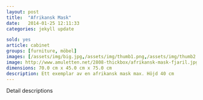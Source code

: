 ```yaml
---
layout: post
title:  "Afrikansk Mask"
date:   2014-01-25 12:11:33
categories: jekyll update

sold: yes
article: cabinet
groups: [furniture, möbel]
images: [/assets/img/big.jpg,/assets/img/thumb1.png,/assets/img/thumb2.png,/assets/img/thumb3.png,/assets/img/thumb4.png]
image: http://www.amuletten.net/2808-thickbox/afrikansk-mask-fjaril.jpg
dimensions: 70.0 cm x 45.0 cm x 75.0 cm
description: Ett exemplar av en afrikansk mask max. Höjd 40 cm
---
```


Detail descriptions
